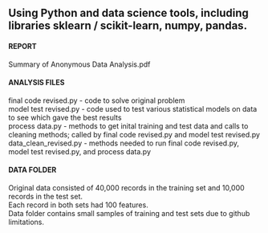 ## Using Python and data science tools, including libraries sklearn / scikit-learn, numpy, pandas.

#### REPORT  
Summary of Anonymous Data Analysis.pdf 

#### ANALYSIS FILES  
final code revised.py - code to solve original problem  
model test revised.py - code used to test various statistical models on data to see which gave the best results  
process data.py - methods to get inital training and test data and calls to cleaning methods; called by final code revised.py and model test revised.py    
data_clean_revised.py - methods needed to run final code revised.py, model test revised.py, and process data.py  

#### DATA FOLDER  
Original data consisted of 40,000 records in the training set and 10,000 records in the test set.  
Each record in both sets had 100 features.  
Data folder contains small samples of training and test sets due to github limitations.  

